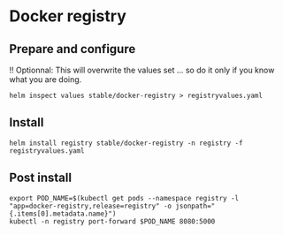 # Docker registry

## Prepare and configure
!! Optionnal: This will overwrite the values set ... so do it only if you know what you are doing.
```
helm inspect values stable/docker-registry > registryvalues.yaml
```

## Install
```
helm install registry stable/docker-registry -n registry -f registryvalues.yaml
```

## Post install
```
export POD_NAME=$(kubectl get pods --namespace registry -l "app=docker-registry,release=registry" -o jsonpath="{.items[0].metadata.name}")
kubectl -n registry port-forward $POD_NAME 8080:5000
```